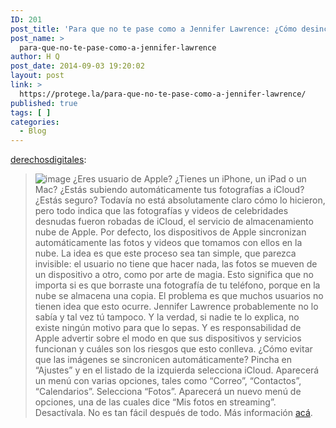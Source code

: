 ```yaml
---
ID: 201
post_title: 'Para que no te pase como a Jennifer Lawrence: ¿Cómo desincronizar tu iPhone de iCloud?'
post_name: >
  para-que-no-te-pase-como-a-jennifer-lawrence
author: H Q
post_date: 2014-09-03 19:20:02
layout: post
link: >
  https://protege.la/para-que-no-te-pase-como-a-jennifer-lawrence/
published: true
tags: [ ]
categories:
  - Blog
---
```

<a class="tumblr_blog" href="http://derechosdigitales.tumblr.com/post/96492567666/para-que-no-te-pase-como-a-jennifer-lawrence-como" target="_blank" rel="noopener">derechosdigitales</a>: 
> ![image][1] ¿Eres usuario de Apple? ¿Tienes un iPhone, un iPad o un Mac? ¿Estás subiendo automáticamente tus fotografías a iCloud? ¿Estás seguro? Todavía no está absolutamente claro cómo lo hicieron, pero todo indica que las fotografías y videos de celebridades desnudas fueron robadas de iCloud, el servicio de almacenamiento nube de Apple. Por defecto, los dispositivos de Apple sincronizan automáticamente las fotos y videos que tomamos con ellos en la nube. La idea es que este proceso sea tan simple, que parezca invisible: el usuario no tiene que hacer nada, las fotos se mueven de un dispositivo a otro, como por arte de magia. Esto significa que no importa si es que borraste una fotografía de tu teléfono, porque en la nube se almacena una copia. El problema es que muchos usuarios no tienen idea que esto ocurre. Jennifer Lawrence probablemente no lo sabía y tal vez tú tampoco. Y la verdad, si nadie te lo explica, no existe ningún motivo para que lo sepas. Y es responsabilidad de Apple advertir sobre el modo en que sus dispositivos y servicios funcionan y cuáles son los riesgos que esto conlleva. ¿Cómo evitar que las imágenes se sincronicen automáticamente? Pincha en “Ajustes” y en el listado de la izquierda selecciona iCloud. Aparecerá un menú con varias opciones, tales como “Correo”, “Contactos”, “Calendarios”. Selecciona “Fotos”. Aparecerá un nuevo menú de opciones, una de las cuales dice “Mis fotos en streaming”. Desactívala. No es tan fácil después de todo. Más información <a href="http://www.slate.com/blogs/future_tense/2014/09/02/jennifer_lawrence_nude_photos_hack_how_to_turn_off_icloud_backup_for_your.html" target="_blank" rel="noopener">acá</a>.

 [1]: https://78.media.tumblr.com/3044b3f1ac786399b7c50bd5531a5d24/tumblr_inline_nbasrylCmy1qj2u6c.png
